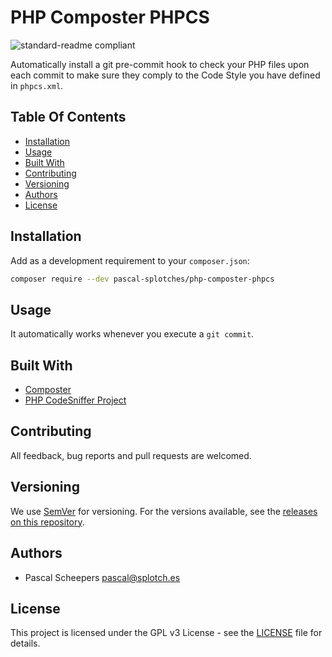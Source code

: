 # PHP Composter PHPCS

![standard-readme compliant](https://img.shields.io/badge/standard--readme-OK-green.svg?style=flat-square)

Automatically install a git pre-commit hook to check your PHP files upon each commit to make sure they comply to the Code Style you have defined in `phpcs.xml`. 

## Table Of Contents

- [Installation](#installation)
- [Usage](#usage)
- [Built With](#built-with)
- [Contributing](#contributing)
- [Versioning](#versioning)
- [Authors](#authors)
- [License](#license)

## Installation

Add as a development requirement to your `composer.json`:

```bash
composer require --dev pascal-splotches/php-composter-phpcs
```

## Usage

It automatically works whenever you execute a `git commit`.

## Built With

- [Composter](https://github.com/php-composter/php-composter)
- [PHP CodeSniffer Project](https://github.com/squizlabs/PHP_CodeSniffer)

## Contributing

All feedback, bug reports and pull requests are welcomed.

## Versioning

We use [SemVer](https://semver.org/) for versioning. For the versions available, see the [releases on this repository](https://github.com/pascal-splotches/php-composter-phpcs/releases).

## Authors

- Pascal Scheepers <pascal@splotch.es>

## License

This project is licensed under the GPL v3 License - see the [LICENSE](./LICENSE) file for details.
